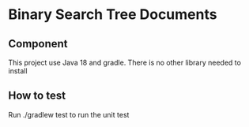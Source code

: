 # Binary Search Tree Documents

## Component
This project use Java 18 and gradle. There is no other library needed to install

## How to test
Run ./gradlew test to run the unit test 
